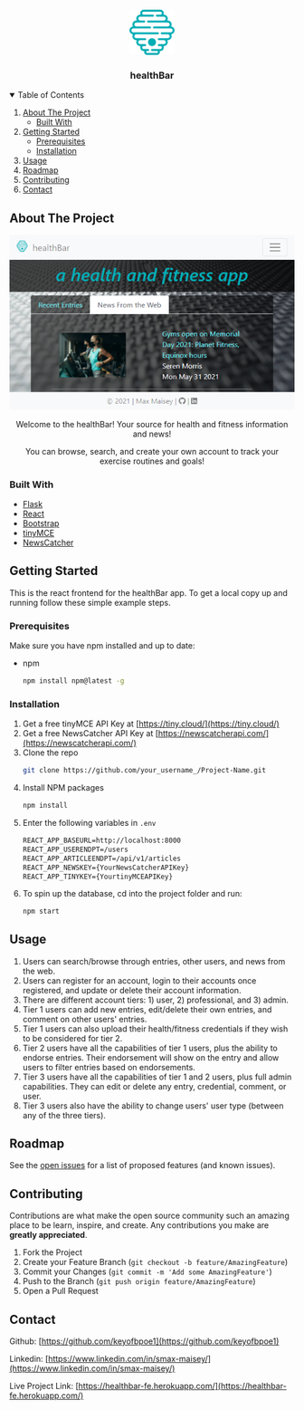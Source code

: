 <!-- PROJECT LOGO -->
<br />
<p align="center">
  <a href="https://healthbar-fe.herokuapp.com/">
    <img src="public/hb-favicon.png" alt="Logo" width="80" height="80">
  </a>

  <h3 align="center">healthBar</h3>



<!-- TABLE OF CONTENTS -->
<details open="open">
  <summary>Table of Contents</summary>
  <ol>
    <li>
      <a href="#about-the-project">About The Project</a>
      <ul>
        <li><a href="#built-with">Built With</a></li>
      </ul>
    </li>
    <li>
      <a href="#getting-started">Getting Started</a>
      <ul>
        <li><a href="#prerequisites">Prerequisites</a></li>
        <li><a href="#installation">Installation</a></li>
      </ul>
    </li>
    <li><a href="#usage">Usage</a></li>
    <li><a href="#roadmap">Roadmap</a></li>
    <li><a href="#contributing">Contributing</a></li>
    <li><a href="#contact">Contact</a></li>
  </ol>
</details>



<!-- ABOUT THE PROJECT -->
## About The Project

<p align="center">
  <a href="https://healthbar-fe.herokuapp.com/">
    <img src="public/screenshot.png" alt="Screenshot">
  </a>
</p>

<p align="center">
Welcome to the healthBar! Your source for health and fitness information and news!
</p>

<p align="center">
You can browse, search, and create your own account to track your exercise routines and goals!
</p>

### Built With

* [Flask](https://flask.palletsprojects.com/en/2.0.x/)
* [React](https://reactjs.org/)
* [Bootstrap](https://getbootstrap.com)
* [tinyMCE](https://tiny.cloud)
* [NewsCatcher](https://newscatcherapi.com/)



<!-- GETTING STARTED -->
## Getting Started

This is the react frontend for the healthBar app.
To get a local copy up and running follow these simple example steps.

### Prerequisites

Make sure you have npm installed and up to date:
* npm
  ```sh
  npm install npm@latest -g
  ```

### Installation

1. Get a free tinyMCE API Key at [https://tiny.cloud/](https://tiny.cloud/)
2. Get a free NewsCatcher API Key at [https://newscatcherapi.com/](https://newscatcherapi.com/)
3. Clone the repo
   ```sh
   git clone https://github.com/your_username_/Project-Name.git
   ```
4. Install NPM packages
   ```sh
   npm install
   ```
5. Enter the following variables in `.env`
   ```JS
   REACT_APP_BASEURL=http://localhost:8000
   REACT_APP_USERENDPT=/users
   REACT_APP_ARTICLEENDPT=/api/v1/articles
   REACT_APP_NEWSKEY={YourNewsCatcherAPIKey}
   REACT_APP_TINYKEY={YourtinyMCEAPIKey}
   ```
6. To spin up the database, cd into the project folder and run:
   ```sh
   npm start
   ```



<!-- USAGE EXAMPLES -->
## Usage

1. Users can search/browse through entries, other users, and news from the web.
2. Users can register for an account, login to their accounts once registered, and update or delete their account information.
3. There are different account tiers: 1) user, 2) professional, and 3) admin.
4. Tier 1 users can add new entries, edit/delete their own entries, and comment on other users' entries.
5. Tier 1 users can also upload their health/fitness credentials if they wish to be considered for tier 2.
6. Tier 2 users have all the capabilities of tier 1 users, plus the ability to endorse entries. Their endorsement will show on the entry and allow users to filter entries based on endorsements.
7. Tier 3 users have all the capabilities of tier 1 and 2 users, plus full admin capabilities. They can edit or delete any entry, credential, comment, or user.
8. Tier 3 users also have the ability to change users' user type (between any of the three tiers).



<!-- ROADMAP -->
## Roadmap

See the [open issues](https://github.com/keyofbpoe1/healthbar-be/issues) for a list of proposed features (and known issues).



<!-- CONTRIBUTING -->
## Contributing

Contributions are what make the open source community such an amazing place to be learn, inspire, and create. Any contributions you make are **greatly appreciated**.

1. Fork the Project
2. Create your Feature Branch (`git checkout -b feature/AmazingFeature`)
3. Commit your Changes (`git commit -m 'Add some AmazingFeature'`)
4. Push to the Branch (`git push origin feature/AmazingFeature`)
5. Open a Pull Request




<!-- CONTACT -->
## Contact

Github: [https://github.com/keyofbpoe1](https://github.com/keyofbpoe1)

Linkedin: [https://www.linkedin.com/in/smax-maisey/](https://www.linkedin.com/in/smax-maisey/)

Live Project Link: [https://healthbar-fe.herokuapp.com/](https://healthbar-fe.herokuapp.com/)



<!-- MARKDOWN LINKS & IMAGES -->
<!-- https://www.markdownguide.org/basic-syntax/#reference-style-links -->
[product-logo]: images/hb-favicon.png
[product-screenshot]: images/screenshot.png
